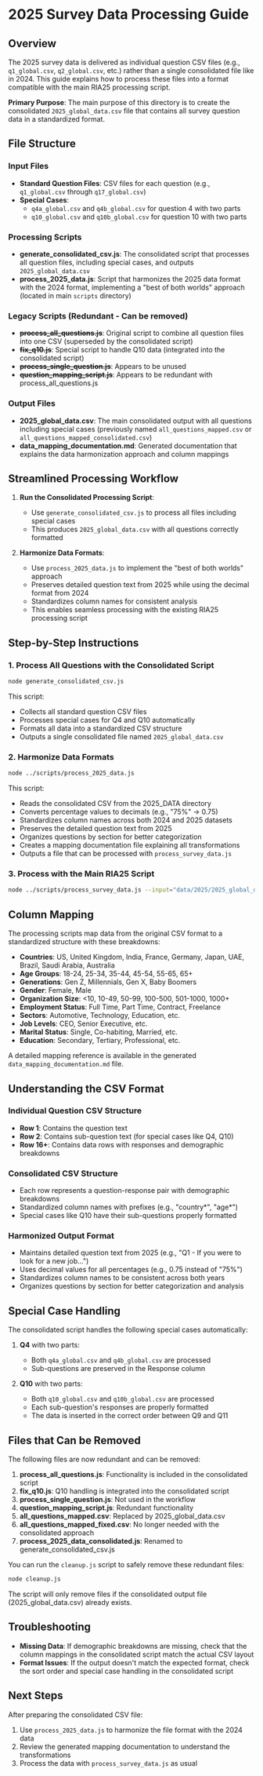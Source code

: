 # 2025 Survey Data Processing Guide

## Overview

The 2025 survey data is delivered as individual question CSV files (e.g., `q1_global.csv`, `q2_global.csv`, etc.) rather than a single consolidated file like in 2024. This guide explains how to process these files into a format compatible with the main RIA25 processing script.

**Primary Purpose**: The main purpose of this directory is to create the consolidated `2025_global_data.csv` file that contains all survey question data in a standardized format.

## File Structure

### Input Files

- **Standard Question Files**: CSV files for each question (e.g., `q1_global.csv` through `q17_global.csv`)
- **Special Cases**:
  - `q4a_global.csv` and `q4b_global.csv` for question 4 with two parts
  - `q10_global.csv` and `q10b_global.csv` for question 10 with two parts

### Processing Scripts

- **generate_consolidated_csv.js**: The consolidated script that processes all question files, including special cases, and outputs `2025_global_data.csv`
- **process_2025_data.js**: Script that harmonizes the 2025 data format with the 2024 format, implementing a "best of both worlds" approach (located in main `scripts` directory)

### Legacy Scripts (Redundant - Can be removed)

- ~~**process_all_questions.js**~~: Original script to combine all question files into one CSV (superseded by the consolidated script)
- ~~**fix_q10.js**~~: Special script to handle Q10 data (integrated into the consolidated script)
- ~~**process_single_question.js**~~: Appears to be unused
- ~~**question_mapping_script.js**~~: Appears to be redundant with process_all_questions.js

### Output Files

- **2025_global_data.csv**: The main consolidated output with all questions including special cases (previously named `all_questions_mapped.csv` or `all_questions_mapped_consolidated.csv`)
- **data_mapping_documentation.md**: Generated documentation that explains the data harmonization approach and column mappings

## Streamlined Processing Workflow

1. **Run the Consolidated Processing Script**:

   - Use `generate_consolidated_csv.js` to process all files including special cases
   - This produces `2025_global_data.csv` with all questions correctly formatted

2. **Harmonize Data Formats**:
   - Use `process_2025_data.js` to implement the "best of both worlds" approach
   - Preserves detailed question text from 2025 while using the decimal format from 2024
   - Standardizes column names for consistent analysis
   - This enables seamless processing with the existing RIA25 processing script

## Step-by-Step Instructions

### 1. Process All Questions with the Consolidated Script

```bash
node generate_consolidated_csv.js
```

This script:

- Collects all standard question CSV files
- Processes special cases for Q4 and Q10 automatically
- Formats all data into a standardized CSV structure
- Outputs a single consolidated file named `2025_global_data.csv`

### 2. Harmonize Data Formats

```bash
node ../scripts/process_2025_data.js
```

This script:

- Reads the consolidated CSV from the 2025_DATA directory
- Converts percentage values to decimals (e.g., "75%" → 0.75)
- Standardizes column names across both 2024 and 2025 datasets
- Preserves the detailed question text from 2025
- Organizes questions by section for better categorization
- Creates a mapping documentation file explaining all transformations
- Outputs a file that can be processed with `process_survey_data.js`

### 3. Process with the Main RIA25 Script

```bash
node ../scripts/process_survey_data.js --input="data/2025/2025_global_data.csv" --year=2025 --output=scripts/output
```

## Column Mapping

The processing scripts map data from the original CSV format to a standardized structure with these breakdowns:

- **Countries**: US, United Kingdom, India, France, Germany, Japan, UAE, Brazil, Saudi Arabia, Australia
- **Age Groups**: 18-24, 25-34, 35-44, 45-54, 55-65, 65+
- **Generations**: Gen Z, Millennials, Gen X, Baby Boomers
- **Gender**: Female, Male
- **Organization Size**: <10, 10-49, 50-99, 100-500, 501-1000, 1000+
- **Employment Status**: Full Time, Part Time, Contract, Freelance
- **Sectors**: Automotive, Technology, Education, etc.
- **Job Levels**: CEO, Senior Executive, etc.
- **Marital Status**: Single, Co-habiting, Married, etc.
- **Education**: Secondary, Tertiary, Professional, etc.

A detailed mapping reference is available in the generated `data_mapping_documentation.md` file.

## Understanding the CSV Format

### Individual Question CSV Structure

- **Row 1**: Contains the question text
- **Row 2**: Contains sub-question text (for special cases like Q4, Q10)
- **Row 16+**: Contains data rows with responses and demographic breakdowns

### Consolidated CSV Structure

- Each row represents a question-response pair with demographic breakdowns
- Standardized column names with prefixes (e.g., "country*", "age*")
- Special cases like Q10 have their sub-questions properly formatted

### Harmonized Output Format

- Maintains detailed question text from 2025 (e.g., "Q1 - If you were to look for a new job...")
- Uses decimal values for all percentages (e.g., 0.75 instead of "75%")
- Standardizes column names to be consistent across both years
- Organizes questions by section for better categorization and analysis

## Special Case Handling

The consolidated script handles the following special cases automatically:

1. **Q4** with two parts:

   - Both `q4a_global.csv` and `q4b_global.csv` are processed
   - Sub-questions are preserved in the Response column

2. **Q10** with two parts:
   - Both `q10_global.csv` and `q10b_global.csv` are processed
   - Each sub-question's responses are properly formatted
   - The data is inserted in the correct order between Q9 and Q11

## Files that Can be Removed

The following files are now redundant and can be removed:

1. **process_all_questions.js**: Functionality is included in the consolidated script
2. **fix_q10.js**: Q10 handling is integrated into the consolidated script
3. **process_single_question.js**: Not used in the workflow
4. **question_mapping_script.js**: Redundant functionality
5. **all_questions_mapped.csv**: Replaced by 2025_global_data.csv
6. **all_questions_mapped_fixed.csv**: No longer needed with the consolidated approach
7. **process_2025_data_consolidated.js**: Renamed to generate_consolidated_csv.js

You can run the `cleanup.js` script to safely remove these redundant files:

```bash
node cleanup.js
```

The script will only remove files if the consolidated output file (2025_global_data.csv) already exists.

## Troubleshooting

- **Missing Data**: If demographic breakdowns are missing, check that the column mappings in the consolidated script match the actual CSV layout
- **Format Issues**: If the output doesn't match the expected format, check the sort order and special case handling in the consolidated script

## Next Steps

After preparing the consolidated CSV file:

1. Use `process_2025_data.js` to harmonize the file format with the 2024 data
2. Review the generated mapping documentation to understand the transformations
3. Process the data with `process_survey_data.js` as usual
